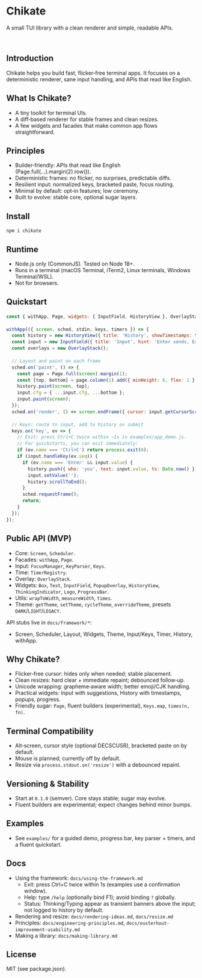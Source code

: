 # Chikate

A small TUI library with a clean renderer and simple, readable APIs.

![Chikate demo](docs/high_quality_chikate.gif)

## Introduction
Chikate helps you build fast, flicker‑free terminal apps. It focuses on a deterministic renderer, sane input handling, and APIs that read like English.

## What Is Chikate?
- A tiny toolkit for terminal UIs.
- A diff‑based renderer for stable frames and clean resizes.
- A few widgets and facades that make common app flows straightforward.

## Principles
- Builder‑friendly: APIs that read like English (Page.full(...).margin(2).row()).
- Deterministic frames: no flicker, no surprises, predictable diffs.
- Resilient input: normalized keys, bracketed paste, focus routing.
- Minimal by default: opt‑in features; low ceremony.
- Built to evolve: stable core, optional sugar layers.

## Install
```
npm i chikate
```

## Runtime
- Node.js only (CommonJS). Tested on Node 18+.
- Runs in a terminal (macOS Terminal, iTerm2, Linux terminals, Windows Terminal/WSL).
- Not for browsers.

## Quickstart
```js
const { withApp, Page, widgets: { InputField, HistoryView }, OverlayStack, theme } = require('chikate');

withApp(({ screen, sched, stdin, keys, timers }) => {
  const history = new HistoryView({ title: 'History', showTimestamps: true });
  const input = new InputField({ title: 'Input', hint: 'Enter sends, Esc clears' });
  const overlays = new OverlayStack();

  // Layout and paint on each frame
  sched.on('paint', () => {
    const page = Page.full(screen).margin(1);
    const [top, bottom] = page.column(1).add({ minHeight: 6, flex: 1 }, { minHeight: input.measureHeightForWidth(screen.size().width) });
    history.paint(screen, top);
    input.cfg = { ...input.cfg, ...bottom };
    input.paint(screen);
  });
  sched.on('render', () => screen.endFrame({ cursor: input.getCursorScreenPos(), showCursor: true }));

  // Keys: route to input, add to history on submit
  keys.on('key', ev => {
    // Exit: press Ctrl+C twice within ~1s in examples/app_demo.js.
    // For quickstarts, you can exit immediately:
    if (ev.name === 'Ctrl+C') return process.exit(0);
    if (input.handleKey(ev.seq)) {
      if (ev.name === 'Enter' && input.value) {
        history.push({ who: 'you', text: input.value, ts: Date.now() });
        input.setValue('');
        history.scrollToEnd();
      }
      sched.requestFrame();
      return;
    }
  });
});
```

## Public API (MVP)
- Core: `Screen`, `Scheduler`.
- Facades: `withApp`, `Page`.
- Input: `FocusManager`, `KeyParser`, `Keys`.
- Time: `TimerRegistry`.
- Overlay: `OverlayStack`.
- Widgets: `Box`, `Text`, `InputField`, `PopupOverlay`, `HistoryView`, `ThinkingIndicator`, `Logo`, `ProgressBar`.
- Utils: `wrapToWidth`, `measureWidth`, `times`.
- Theme: `getTheme`, `setTheme`, `cycleTheme`, `overrideTheme`, presets `DARK`/`LIGHT`/`LEGACY`.

API stubs live in `docs/framework/*`:
- Screen, Scheduler, Layout, Widgets, Theme, Input/Keys, Timer, History, withApp.

## Why Chikate?
- Flicker‑free cursor: hides only when needed; stable placement.
- Clean resizes: hard clear + immediate repaint; debounced follow‑up.
- Unicode wrapping: grapheme‑aware width; better emoji/CJK handling.
- Practical widgets: Input with suggestions, History with timestamps, popups, progress.
- Friendly sugar: `Page`, fluent builders (experimental), `Keys.map`, `times(n, fn)`.

## Terminal Compatibility
- Alt‑screen, cursor style (optional DECSCUSR), bracketed paste on by default.
- Mouse is planned; currently off by default.
- Resize via `process.stdout.on('resize')` with a debounced repaint.

## Versioning & Stability
- Start at `0.1.0` (semver). Core stays stable; sugar may evolve.
- Fluent builders are experimental; expect changes behind minor bumps.

## Examples
- See `examples/` for a guided demo, progress bar, key parser + timers, and a fluent quickstart.

## Docs
- Using the framework: `docs/using-the-framework.md`
  - Exit: press Ctrl+C twice within 1s (examples use a confirmation window).
  - Help: type `/help` (optionally bind F1); avoid binding `?` globally.
  - Status: Thinking/Typing appear as transient banners above the input; not logged to history by default.
- Rendering and resize: `docs/rendering-ideas.md`, `docs/resize.md`
- Principles: `docs/engineering-principles.md`, `docs/ousterhout-improvement-usability.md`
- Making a library: `docs/making-library.md`

## License
MIT (see package.json).
